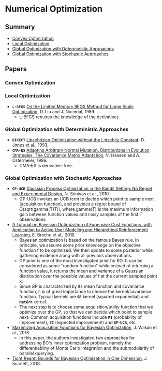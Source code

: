 # Numerical Optimization

## Summary

* [Convex Optimization](#convex-optimization)
* [Local Optimization](#local-optimization)
* [Global Optimization with Deterministic Approaches](#global-optimization-with-deterministic-approaches)
* [Global Optimization with Stochastic Approaches](#global-optimization-with-stochastic-approaches)

## Papers

### Convex Optimization

### Local Optimization

* **`L-BFGS`** [On the Limited Memory BFGS Method for Large Scale Optimization](https://pdfs.semanticscholar.org/171c/4f717089b70ac98f348f4d3497f1b440bdaf.pdf), D. Liu and J. Nocedal, 1989.
	- L-BFGS requires the knowledge of the derivatives.

### Global Optimization with Deterministic Approaches

* **`DIRECT`** [Lipschitzian Optimization without the Lipschitz Constant](https://link.springer.com/article/10.1007/BF00941892), D. Jones et al., 1993.
* **`CMA-ES`** [Adapting Arbitrary Normal Mutation. Distributions in Evolution Strategies: The Covariance Matrix Adaptation](https://ieeexplore.ieee.org/document/542381/), N. Hansen and A. Ostermeier, 1996.
	- CMA-ES is derivative-free.

### Global Optimization with Stochastic Approaches

* **`GP-UCB`** [Gaussian Process Optimization in the Bandit Setting: No Regret and Experimental Design](https://arxiv.org/abs/0912.3995), N. Srinivas et al., 2010.
	- GP-UCB invokes an UCB term to decide which point to sample next (acquisition function), and provides a regret bound of O(sqrt(gamma(T)T)), where gamma(T) is the maximum information gain between function values and noisy samples of the first T observations.
* [A Tutorial on Bayesian Optimization of Expensive Cost Functions, with Application to Active User Modeling and Hierarchical Reinforcement Learning](https://arxiv.org/abs/1012.2599), E. Brochu et al., 2010.
	- Bayesian optimization is based on the famous Bayes rule. In principle, we assume some prior knowledge on the objective function f to be optimized. We then update to some posterior while gathering evidence along with all previous observations.
	- GP prior is one of the most investigated prior for BO. It can be considered as some "random function" while instead of returning a function value, it returns the mean and variance of a Gaussian distribution over the possible values of f at the current sampled point x.
	- Since GP is characterized by its mean function and covariance function, it is of great importance to choose the kernel/covariance function. Typical kernels are **`SE`** kernel (squared exponential) and **`Matérn`** kernel.
	- The next step is to choose some acquisition/utility function that we optimize over the GP, so that we can decide which point to sample next. Common acquisition functions include **`PI`** (probability of improvement), **`EI`** (expected improvement) and **`GP-UCB`**, etc. 
* [Maximizing Acquisition Functions for Bayesian Optimization](https://arxiv.org/abs/1805.10196), J. Wilson et al., 2018.
	- In this paper, the authors investigated two approaches for addressing BO's inner optimization problem, namely the differentiability of Monte Carlo integration and the submodularity of parallel querying.
* [Tight Regret Bounds for Bayesian Optimization in One Dimension](https://arxiv.org/abs/1805.11792), J. Scarlett, 2018.

